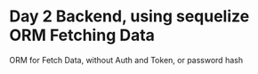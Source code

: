# Day 2 Backend, using sequelize ORM Fetching Data

ORM for Fetch Data, without Auth and Token, or password hash